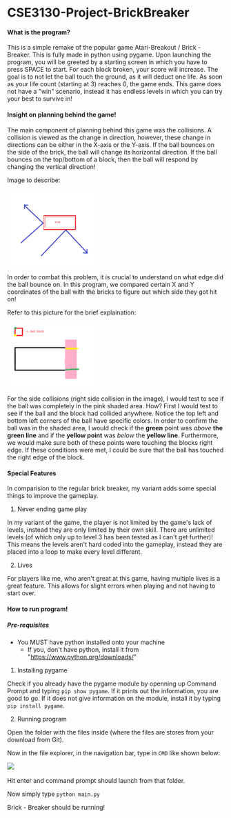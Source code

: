# CSE3130-Project-BrickBreaker

#### What is the program?

This is a simple remake of the popular game Atari-Breakout / Brick - Breaker. This is fully made in python using pygame. Upon launching the program, you will be greeted by a starting screen in which you have to press SPACE to start. For each block broken, your score will increase. The goal is to not let the ball touch the ground, as it will deduct one life. As soon as your life count (starting at 3) reaches 0, the game ends. This game does not have a "win" scenario, instead it has endless levels in which you can try your best to survive in!

#### Insight on planning behind the game!

The main component of planning behind this game was the collisions. A collision is viewed as the change in direction, however, these change in directions can be either in the X-axis or the Y-axis. If the ball bounces on the side of the brick, the ball will change its horizontal direction. If the ball bounces on the top/bottom of a block, then the ball will respond by changing the vertical direction! 

Image to describe:

<img src="Images/explain.png" width="200" >

In order to combat this problem, it is crucial to understand on what edge did the ball bounce on. In this program, we compared certain X and Y coordinates of the ball with the bricks to figure out which side they got hit on!

Refer to this picture for the brief explaination:

<img src="Images/explain2.png" width="200">

For the side collisions (right side collision in the image), I would test to see if the ball was completely in the pink shaded area. How? First I would test to see if the ball and the block had collided anywhere. Notice the top left and bottom left corners of the ball have specific colors. In order to confirm the ball was in the shaded area, I would check if the **green** point was _above_ **the green line** and if the **yellow point** was _below_ the **yellow line**. Furthermore, we would make sure both of these points were touching the blocks right edge. If these conditions were met, I could be sure that the ball has touched the right edge of the block.

#### Special Features

In comparision to the regular brick breaker, my variant adds some special things to improve the gameplay. 
1) Never ending game play

In my variant of the game, the player is not limited by the game's lack of levels, instead they are only limited by their own skill. There are unlimited levels (of which only up to level 3 has been tested as I can't get further)! This means the levels aren't hard coded into the gameplay, instead they are placed into a loop to make every level different.
    
2) Lives

For players like me, who aren't great at this game, having multiple lives is a great feature. This allows for slight errors when playing and not having to start over.
    
#### How to run program!

##### Pre-requisites

 - You MUST have python installed onto your machine
    - If you, don't have python, install it from "https://www.python.org/downloads/"
 
 1) Installing pygame
 
 Check if you already have the pygame module by openning up Command Prompt and typing `pip show pygame`. If it prints out the information, you are good to go. If it does not give information on the module, install it by typing `pip install pygame`.
 
 2) Running program
 
 Open the folder with the files inside (where the files are stores from your download from Git). 
 
 Now in the file explorer, in the navigation bar, type in `CMD` like shown below:
 
 <img src="Images/cmd.jpg" width="200">
 
 Hit enter and command prompt should launch from that folder.
 
 Now simply type `python main.py`
 
 Brick - Breaker should be running!